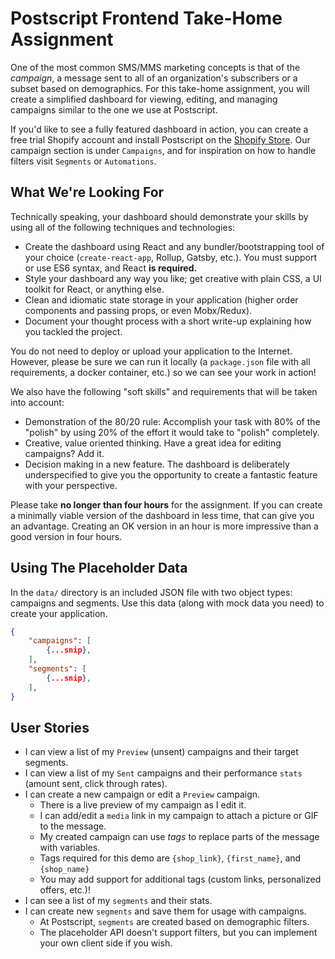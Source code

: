 # Postscript Frontend Take-Home Assignment

One of the most common SMS/MMS marketing concepts is that of the _campaign_, a message sent to all of an organization's subscribers or a subset based on demographics. For this take-home assignment, you will create a simplified dashboard for viewing, editing, and managing campaigns similar to the one we use at Postscript.

If you'd like to see a fully featured dashboard in action, you can create a free trial Shopify account and install Postscript on the [Shopify Store](https://apps.shopify.com/postscript-sms-marketing). Our campaign section is under `Campaigns`, and for inspiration on how to handle filters visit `Segments` or `Automations`.

## What We're Looking For

Technically speaking, your dashboard should demonstrate your skills by using all of the following techniques and technologies:

* Create the dashboard using React and any bundler/bootstrapping tool of your choice (`create-react-app`, Rollup, Gatsby, etc.). You must support or use ES6 syntax, and React **is required.**
* Style your dashboard any way you like; get creative with plain CSS, a UI toolkit for React, or anything else.
* Clean and idiomatic state storage in your application (higher order components and passing props, or even Mobx/Redux).
* Document your thought process with a short write-up explaining how you tackled the project.

You do not need to deploy or upload your application to the Internet. However, please be sure we can run it locally (a `package.json` file with all requirements, a docker container, etc.) so we can see your work in action!

We also have the following "soft skills" and requirements that will be taken into account:

* Demonstration of the 80/20 rule: Accomplish your task with 80% of the "polish" by using 20% of the effort it would take to "polish" completely.
* Creative, value oriented thinking. Have a great idea for editing campaigns? Add it.
* Decision making in a new feature. The dashboard is deliberately underspecified to give you the opportunity to create a fantastic feature with your perspective.

Please take **no longer than four hours** for the assignment. If you can create a minimally viable version of the dashboard in less time, that can give you an advantage. Creating an OK version in an hour is more impressive than a good version in four hours.

## Using The Placeholder Data

In the `data/` directory is an included JSON file with two object types: campaigns and segments. Use this data (along with mock data you need) to create your application.

```json
{
    "campaigns": [
        {...snip},
    ],
    "segments": [
        {...snip},
    ],
}
```

## User Stories

* I can view a list of my `Preview` (unsent) campaigns and their target segments.
* I can view a list of my `Sent` campaigns and their performance `stats` (amount sent, click through rates).
* I can create a new campaign or edit a `Preview` campaign.
    * There is a live preview of my campaign as I edit it.
    * I can add/edit a `media` link in my campaign to attach a picture or GIF to the message.
    * My created campaign can use _tags_ to replace parts of the message with variables.
    * Tags required for this demo are `{shop_link}`, `{first_name}`, and `{shop_name}`
    * You may add support for additional tags (custom links, personalized offers, etc.)!
* I can see a list of my `segments` and their stats.
* I can create new `segments` and save them for usage with campaigns.
    * At Postscript, `segments` are created based on demographic filters.
    * The placeholder API doesn't support filters, but you can implement your own client side if you wish.
